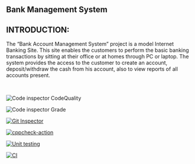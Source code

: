## Bank Management System
## INTRODUCTION:
The “Bank Account Management System” project is a model Internet Banking Site. This site enables the customers to perform the basic banking transactions by sitting at their office or at homes through PC or laptop. The system provides the access to the customer to create an account, deposit/withdraw the cash from his account, also to view reports of all accounts present.

<br>

![Code inspector CodeQuality](https://www.code-inspector.com/project/28259/score/svg)

![Code inspector Grade](https://www.code-inspector.com/project/28259/status/svg)

[![Git Inspector](https://github.com/aswinikakarla/M1_Project_Bank-management-system.git/actions/workflows/git_inspector.yml/badge.svg)](https://github.com/aswinikakarla/M1_Project_Bank-management-system.git/actions/workflows/git_inspector.yml)

[![cppcheck-action](https://github.com/aswinikakarla/M1_Project_Bank-management-system.git/actions/workflows/cppcheck.yml/badge.svg)](https://github.com/aswinikakarla/M1_Project_Bank-management-system.git/actions/workflows/cppcheck.yml)


[![Unit testing](https://github.com/aswinikakarla/M1_Project_Bank-management-system.git/actions/workflows/unittest.yml/badge.svg)](https://github.com/aswinikakarla/M1_Project_Bank-management-system.git/actions/workflows/unittest.yml)

[![CI](https://github.com/aswinikakarla/M1_Project_Bank-management-system.git/actions/workflows/main.yml/badge.svg)](https://github.com/aswinikakarla/M1_Project_Bank-management-system.git/actions/workflows/main.yml)

